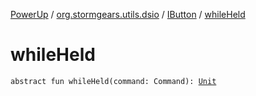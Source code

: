 [PowerUp](../../index.md) / [org.stormgears.utils.dsio](../index.md) / [IButton](index.md) / [whileHeld](./while-held.md)

# whileHeld

`abstract fun whileHeld(command: Command): `[`Unit`](https://kotlinlang.org/api/latest/jvm/stdlib/kotlin/-unit/index.html)